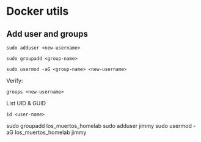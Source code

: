 # Docker utils


## Add user and groups

```
sudo adduser <new-username>
```

```
sudo groupadd <group-name>
```


```
sudo usermod -aG <group-name> <new-username>
```

Verify:
```
groups <new-username>
```

List UID & GUID

```
id <user-name>
```


sudo groupadd los_muertos_homelab
sudo adduser jimmy
sudo usermod -aG los_muertos_homelab jimmy